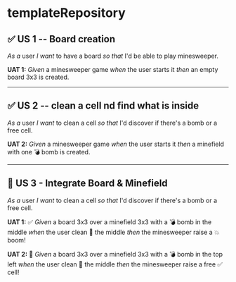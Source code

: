 # templateRepository


## ✅ US 1 -- Board creation
*As a* user 
*I want* to have a board 
*so that* I'd be able to play minesweeper.

**UAT 1:**
_Given_ a minesweeper game
_when_ the user starts it
_then_ an empty board 3x3 is created.


---
## ✅ US 2 -- clean a cell nd find what is inside
*As a* user 
*I want* to clean a cell
*so that* I'd discover if there's a bomb or a free cell.

**UAT 2:**
_Given_ a minesweeper game
_when_ the user starts it
_then_ a minefield with one 💣 bomb is created.

---
## 🚧 US 3 - Integrate Board & Minefield
*As a* user 
*I want* to clean a cell
*so that* I'd discover if there's a bomb or a free cell.

**UAT 1:** ✅
_Given_ a board 3x3 over a minefield 3x3 with a 💣 bomb in the middle
_when_ the user clean 🧹 the middle
_then_ the minesweeper raise a 💥 boom!

**UAT 2:** 🚧
_Given_ a board 3x3 over a minefield 3x3 with a 💣 bomb in the top left
_when_ the user clean 🧹 the middle
_then_ the minesweeper raise a free ✅ cell!
